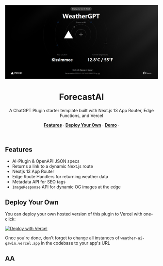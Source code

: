<a href="https://github.com/jkalbasri/weather-ai-qawin">
   <img src="readme.PNG" alt="OG Image">
</a>

<h1 align="center">ForecastAI</h3>

<p align="center">
   A ChatGPT Plugin starter template built with Next.js 13 App Router, Edge Functions, and Vercel
</p>

<p align="center">
  <a href="#features"><strong>Features</strong></a> ·
  <a href="#deploy-your-own"><strong>Deploy Your Own</strong></a> ·
  <a href="https://weather-ai-qawin.vercel.app/" target="blank"><strong>Demo</strong></a> ·
</p>
<br/>

## Features

- AI-Plugin & OpenAPI JSON specs
- Returns a link to a dynamic Next.js route
- Nextjs 13 App Router
- Edge Route Handlers for returning weather data
- Metadata API for SEO tags
- `ImageResponse` API for dynamic OG images at the edge

## Deploy Your Own

You can deploy your own hosted version of this plugin to Vercel with one-click:

[![Deploy with Vercel](https://vercel.com/button)](https://vercel.com/new/clone?demo-title=WeatherGPT%20%E2%80%93%C2%A0ChatGPT%20Plugin%20Starter&demo-description=The%20ultimate%20ChatGPT%20Plugin%20starter%20template.%20WeatherGPT%20is%20a%20ChatGPT%20Plugin%20to%20get%20the%20weather%20of%20any%20given%20location.&demo-url=https%3A%2F%2Fweather-ai-qawin.vercel.app%2F&demo-image=%2F%2Fimages.ctfassets.net%2Fe5382hct74si%2F7Ft2fS9gtS9XtxUNVJJENP%2F04a68855bda0524982d3c15cbd2628ac%2FCleanShot_2023-04-13_at_12.37.09.png&project-name=WeatherGPT%20%E2%80%93%C2%A0ChatGPT%20Plugin%20Starter&repository-name=weather-ai-qawin&repository-url=https%3A%2F%2Fgithub.com%2Fjkalbasri%2Fweather-ai-qawin&from=templates&skippable-integrations=1&env=WEATHER_API_KEY&envDescription=Get%20your%20WeatherAPI%20key%20here%3A&envLink=https%3A%2F%2Fwww.weatherapi.com%2F&teamCreateStatus=hidden)

Once you're done, don't forget to change all instances of `weather-ai-qawin.vercel.app` in the codebase to your app's URL


## AA